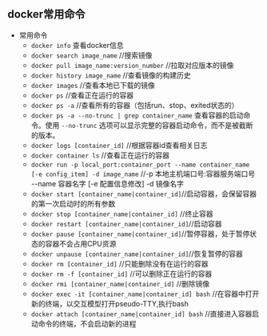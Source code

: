 ## docker常用命令
- 常用命令
	- `docker info` 查看docker信息
	- `docker search image_name` //搜索镜像
	- `docker pull image_name:version_number` //拉取对应版本的镜像
	- `docker history image_name` //查看镜像的构建历史
	- `docker images` //查看本地已下载的镜像
	- `docker ps` //查看正在运行的容器
	- `docker ps -a` //查看所有的容器（包括run、stop、exited状态的）
	- `docker ps -a --no-trunc | grep container_name` 查看容器的启动命令。使用 `--no-trunc` 选项可以显示完整的容器启动命令，而不是被截断的版本。
	- `docker logs [container_id]` //根据容器id查看相关日志
	- `docker container ls` //查看正在运行的容器
	- `docker run -p local_port:container_port --name container_name [-e config_item] -d image_name` //-p 本地主机端口号:容器服务端口号 --name 容器名字 [-e 配置信息修改] -d 镜像名字
	- `docker start [container_name|container_id]`//启动容器，会保留容器的第一次启动时的所有参数
	- `docker stop [container_name|container_id]` //终止容器
	- `docker restart [container_name|container_id]`//启动容器
	- `docker pause [container_name|container_id]`//暂停容器，处于暂停状态的容器不会占用CPU资源
	- `docker unpause [container_name|container_id]`//恢复暂停的容器
	- `docker rm [container_id]` //只能删除没有在运行的容器
	- `docker rm -f [container_id]` //可以删除正在运行的容器
	- `docker rmi [container_name|container_id]` //删除镜像
	- `docker exec -it [container_name|container_id] bash` //在容器中打开新的终端，以交互模型打开pseudo-TTY,执行bash
	- `docker attach [container_name|container_id] bash` //直接进入容器启动命令的终端，不会启动新的进程